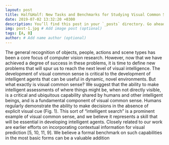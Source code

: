 ```yaml
---
layout: post
title: Half&Half: New Tasks and Benchmarks for Studying Visual Common Sense
date: 2019-07-02 13:32:20 +0300
description: You’ll find this post in your `_posts` directory. Go ahead and edit it and re-build the site to see your changes. # Add post description (optional)
img: post-1.jpg # Add image post (optional)
tags: [A, B]
author: # Add name author (optional)
---
```

The general recognition of objects, people, actions and scene types has been a core focus of computer vision research. However, now that we have achieved a degree of success in these problems, it is time to define new problems
that will spur us to reach the next level of visual intelligence. The development of visual common sense is critical
to the development of intelligent agents that can be useful
in dynamic, novel environments.
But what exactly is visual common sense? We suggest
that the ability to make intelligent assessments of where
things might be, when not directly visible, is a critical and
ubiquitous capability shared by humans and other intelligent beings, and is a fundamental component of visual common sense. Humans regularly demonstrate the ability to
make decisions in the absence of explicit visual cue (Fig. 1).
This sort of “intelligent search” is a prominent example of
visual common sense, and we believe it represents a skill
that will be essential in developing intelligent agents.
Closely related to our work are earlier efforts on incorporating contextual information for visual prediction
[5, 10, 11, 9]. We believe a formal benchmark on such capabilities in the most basic forms can be a valuable addition

